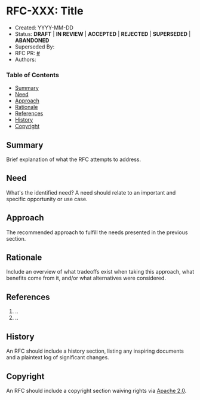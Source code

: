 # RFC-XXX: Title

- Created: YYYY-MM-DD
- Status: __DRAFT__ | __IN REVIEW__ | __ACCEPTED__ | __REJECTED__ | __SUPERSEDED__ | __ABANDONED__
- Superseded By:
- RFC PR: [#]()
- Authors:

### Table of Contents

- [Summary](#summary)
- [Need](#need)
- [Approach](#approach)
- [Rationale](#rationale)
- [References](#references)
- [History](#history)
- [Copyright](#copyright)

## Summary

Brief explanation of what the RFC attempts to address.

## Need

What's the identified need? A need should relate to an important and specific opportunity or use case.

## Approach

The recommended approach to fulfill the needs presented in the previous section.

## Rationale

Include an overview of what tradeoffs exist when taking this approach, what benefits come from it, and/or what alternatives were considered.

## References

1. ..
2. ..

## History

An RFC should include a history section, listing any inspiring documents and a plaintext log of significant changes.

## Copyright

An RFC should include a copyright section waiving rights via [Apache 2.0](https://www.apache.org/licenses/LICENSE-2.0).
